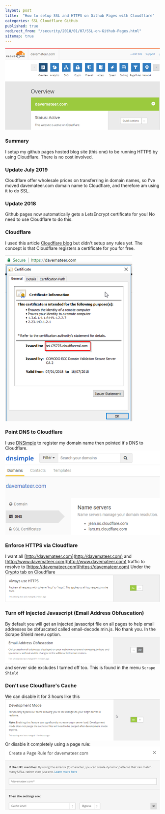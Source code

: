 ```yaml
---
layout: post
title:  "How to setup SSL and HTTPS on Github Pages with Cloudflare"
categories: SSL Cloudflare GitHub
published: true 
redirect_from: "/security/2018/01/07/SSL-on-Github-Pages.html"
sitemap: true
---
```

![Menu](/assets/2018-01-08/menu.png)

### Summary
I setup my github pages hosted blog site (this one) to be running HTTPS by using Cloudflare. There is no cost involved.

### Update July 2019
Cloudflare offer wholesale prices on transferring in domain names, so I've moved davemateer.com domain name to Cloudflare, and therefore am using it to do SSL.

### Update 2018
Github pages now automatically gets a LetsEncrypt certificate for you! No need to use Cloudflare to do this.

### Cloudflare
I used this article [Cloudflare blog](https://blog.cloudflare.com/secure-and-fast-github-pages-with-cloudflare/) but didn't setup any rules yet. The concept is that Cloudflare registers a certificate for you for free.

![Cert](/assets/2018-01-08/cert.png)

### Point DNS to Cloudflare
I use [DNSimple](https://dnsimple.com) to register my domain name then pointed it's DNS to Cloudflare.
![DNS](/assets/2018-01-08/dns.png)

### Enforce HTTPS via Cloudflare
I want all [http://davemateer.com](http://davemateer.com) and [http://www.davemateer.com](http://www.davemateer.com) traffic to resolve to [https://davemateer.com](https://davemateer.com)
Under the Crypto tab on Cloudflare
![SSL](/assets/2018-01-08/https.png)

### Turn off Injected Javascript (Email Address Obfuscation)
By default you will get an injected javascript file on all pages to help email addresses be obfuscated called email-decode.min.js. No thank you. In the Scrape Shield menu option.
![SSL](/assets/2018-01-08/email.png)
and server side excludes I turned off too. This is found in the menu `Scrape Shield`

### Don't use Cloudflare's Cache
We can disable it for 3 hours like this
![SSL](/assets/2018-01-08/devmode.png)
Or disable it completely using a page rule:
![Rule](/assets/2018-01-08/rule.png)










